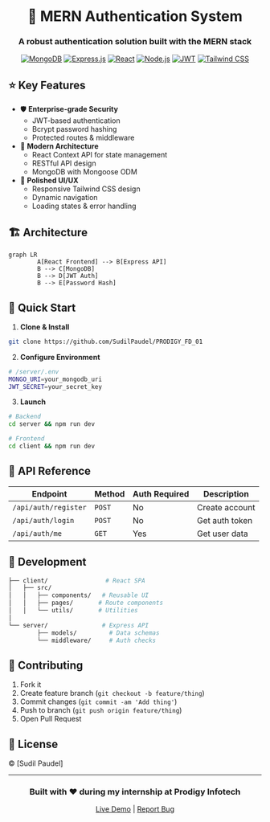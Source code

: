<div align="center">

# 🚀 MERN Authentication System

### A robust authentication solution built with the MERN stack

[![MongoDB](https://img.shields.io/badge/MongoDB-4EA94B?style=for-the-badge&logo=mongodb&logoColor=white)](https://www.mongodb.com/)
[![Express.js](https://img.shields.io/badge/Express.js-404D59?style=for-the-badge)](https://expressjs.com/)
[![React](https://img.shields.io/badge/React-20232A?style=for-the-badge&logo=react&logoColor=61DAFB)](https://reactjs.org/)
[![Node.js](https://img.shields.io/badge/Node.js-339933?style=for-the-badge&logo=nodedotjs&logoColor=white)](https://nodejs.org/)
[![JWT](https://img.shields.io/badge/JWT-000000?style=for-the-badge&logo=jsonwebtokens&logoColor=white)](https://jwt.io/)
[![Tailwind CSS](https://img.shields.io/badge/Tailwind_CSS-06B6D4?style=for-the-badge&logo=tailwind-css&logoColor=white)](https://tailwindcss.com/)

</div>

## ⭐ Key Features

- 🛡️ **Enterprise-grade Security**
    - JWT-based authentication
    - Bcrypt password hashing
    - Protected routes & middleware
- 🎯 **Modern Architecture**
    - React Context API for state management
    - RESTful API design
    - MongoDB with Mongoose ODM
- 💅 **Polished UI/UX**
    - Responsive Tailwind CSS design
    - Dynamic navigation
    - Loading states & error handling

## 🏗️ Architecture

```mermaid
graph LR
        A[React Frontend] --> B[Express API]
        B --> C[MongoDB]
        B --> D[JWT Auth]
        B --> E[Password Hash]
```

## 🚀 Quick Start

1. **Clone & Install**
```bash
git clone https://github.com/SudilPaudel/PRODIGY_FD_01
```

2. **Configure Environment**
```bash
# /server/.env
MONGO_URI=your_mongodb_uri
JWT_SECRET=your_secret_key

```

3. **Launch**
```bash
# Backend
cd server && npm run dev

# Frontend
cd client && npm run dev
```

## 📡 API Reference

| Endpoint | Method | Auth Required | Description |
|----------|--------|---------------|-------------|
| `/api/auth/register` | `POST` | No | Create account |
| `/api/auth/login` | `POST` | No | Get auth token |
| `/api/auth/me` | `GET` | Yes | Get user data |

## 🧪 Development

```bash
├── client/                # React SPA
│   ├── src/
│   │   ├── components/   # Reusable UI
│   │   ├── pages/       # Route components
│   │   └── utils/       # Utilities
│
└── server/               # Express API    
        ├── models/         # Data schemas
        └── middleware/     # Auth checks
```

## 🤝 Contributing

1. Fork it
2. Create feature branch (`git checkout -b feature/thing`)
3. Commit changes (`git commit -am 'Add thing'`)
4. Push to branch (`git push origin feature/thing`)
5. Open Pull Request

## 📝 License

 © [Sudil Paudel]

---

<div align="center">
    
### Built with ❤️ during my internship at Prodigy Infotech

[Live Demo](https://prodigy-fd-01-3.onrender.com/) | [Report Bug](https://github.com/SudilPaudel/PRODIGY_FD_01/issues)

</div>


